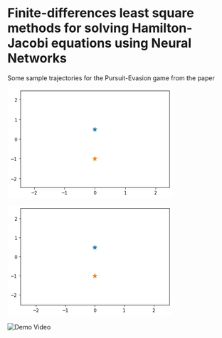 # Finite-differences least square methods for solving Hamilton-Jacobi equations using Neural Networks


Some sample trajectories for the Pursuit-Evasion game from the paper

![Demo Video](./movies_paper/movie1.gif)

![Demo Video](./movies_paper/movie2.gif)

![Demo Video](./movies_paper/movie3.gif)
